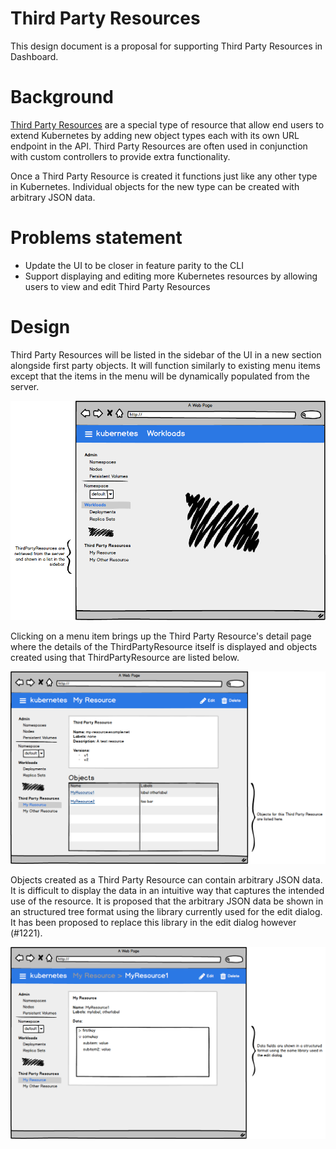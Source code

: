 # Third Party Resources

This design document is a proposal for supporting Third Party Resources in Dashboard.

# Background

[Third Party
Resources](https://kubernetes.io/docs/user-guide/thirdpartyresources/) are a
special type of resource that allow end users to extend Kubernetes by adding
new object types each with its own URL endpoint in the API. Third Party
Resources are often used in conjunction with custom controllers to provide
extra functionality.

Once a Third Party Resource is created it functions just like any other type in
Kubernetes. Individual objects for the new type can be created with arbitrary
JSON data.

# Problems statement

- Update the UI to be closer in feature parity to the CLI
- Support displaying and editing more Kubernetes resources by allowing users to view and edit Third Party Resources

# Design

Third Party Resources will be listed in the sidebar of the UI in a new section
alongside first party objects. It will function similarly to existing menu
items except that the items in the menu will be dynamically populated from the
server.

![](mockups/24-01-2017-thirdpartyresources/workloads.png)

Clicking on a menu item brings up the Third Party Resource's detail page where
the details of the ThirdPartyResource itself is displayed and objects created
using that ThirdPartyResource are listed below.

![](mockups/24-01-2017-thirdpartyresources/detail.png)

Objects created as a Third Party Resource can contain arbitrary JSON data. It
is difficult to display the data in an intuitive way that captures the intended
use of the resource. It is proposed that the arbitrary JSON data be shown in an
structured tree format using the library currently used for the edit dialog. It
has been proposed to replace this library in the edit dialog however (#1221).

![](mockups/24-01-2017-thirdpartyresources/object-detail.png)
